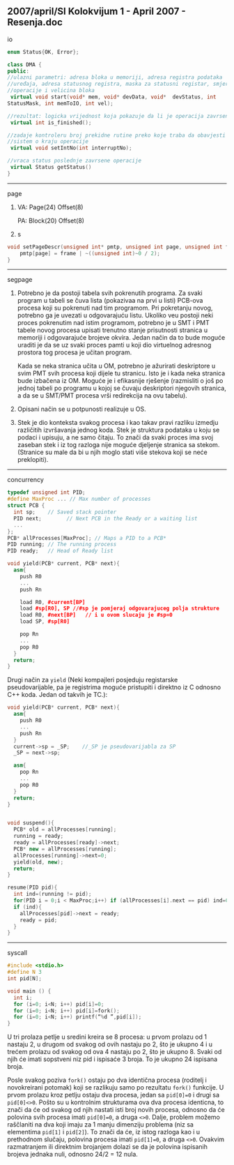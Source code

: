 2007/april/SI Kolokvijum 1 - April 2007 - Resenja.doc
--------------------------------------------------------------------------------
io
```cpp
enum Status{OK, Error};

class DMA {
public:
//ulazni parametri: adresa bloka u memoriji, adresa registra podataka
//uređaja, adresa statusnog registra, maska za statusni registar, smjer
//operacije i velicina bloka
 virtual void start(void* mem, void* devData, void*  devStatus, int
StatusMask, int memToIO, int vel);

//rezultat: logicka vrijednost koja pokazuje da li je operacija zavrsena
 virtual int is_finished();

//zadaje kontroleru broj prekidne rutine preko koje traba da obavjesti
//sistem o kraju operacije
 virtual void setIntNo(int interruptNo);

//vraca status poslednje zavrsene operacije
 virtual Status getStatus()
}

```

--------------------------------------------------------------------------------
page

1. VA: Page(24) Offset(8)

   PA: Block(20) Offset(8)
2. s
```cpp
void setPageDescr(unsigned int* pmtp, unsigned int page, unsigned int frame){
    pmtp[page] = frame | ~((unsigned int)~0 / 2);
}
```

--------------------------------------------------------------------------------
segpage

1. Potrebno je da postoji tabela svih pokrenutih programa. Za svaki program u tabeli se čuva
lista (pokazivaa na prvi u listi) PCB-ova procesa koji su pokrenuti nad tim programom. Pri
pokretanju novog, potrebno ga je uvezati u odgovarajuću listu. Ukoliko veu postoji neki
proces pokrenutim nad istim programom, potrebno je u SMT i PMT tabele novog procesa
upisati trenutno stanje prisutnosti stranica u memoriji i odgovarajuće brojeve okvira. Jedan
način da to bude moguće uraditi je da se uz svaki proces pamti u koji dio virtuelnog adresnog
prostora tog procesa je učitan program.

   Kada se neka stranica učita u OM, potrebno je ažurirati deskriptore u svim PMT svih procesa
koji dijele tu stranicu. Isto je i kada neka stranica bude izbačena iz OM. Moguće je i efikasnije
rješenje (razmisliti o još po jednoj tabeli po programu u kojoj se čuvaju deskriptori njegovih
stranica, a da se u SMT/PMT procesa vrši redirekcija na ovu tabelu).
2. Opisani način se u potpunosti realizuje u OS.
3. Stek je dio konteksta svakog procesa i kao takav pravi razliku izmedju različitih
izvršavanja jednog koda. Stek je struktura podataka u koju se podaci i upisuju, a ne samo
čitaju. To znači da svaki proces ima svoj zaseban stek i iz tog razloga nije moguće djeljenje
stranica sa stekom. (Stranice su male da bi u njih moglo stati više stekova koji se neće
preklopiti).


--------------------------------------------------------------------------------
concurrency

```cpp
typedef unsigned int PID;
#define MaxProc ... // Max number of processes
struct PCB {
  int sp;    // Saved stack pointer
  PID next;        // Next PCB in the Ready or a waiting list
  ...
};
PCB* allProcesses[MaxProc]; // Maps a PID to a PCB*
PID running; // The running process
PID ready;   // Head of Ready list

void yield(PCB* current, PCB* next){
  asm{
    push R0
    ...
    push Rn

    load R0, #current[BP]
    load #sp[R0], SP //#sp je pomjeraj odgovarajuceg polja strukture
    load R0, #next[BP]   // i u ovom slucaju je #sp=0
    load SP, #sp[R0]

    pop Rn
    ...
    pop R0
  }
  return;
}
```
Drugi način za `yield` (Neki kompajleri posjeduju registarske
pseudovarijable, pa je registrima moguće pristupiti i direktno iz C odnosno
C++ koda. Jedan od takvih je TC.):
```cpp
void yield(PCB* current, PCB* next){
  asm{
    push R0
    ...
    push Rn
  }
  current->sp = _SP;    //_SP je pseudovarijabla za SP
  _SP = next->sp;

  asm{
    pop Rn
    ...
    pop R0
  }
  return;
}


void suspend(){
  PCB* old = allProcesses[running];
  running = ready;
  ready = allProcesses[ready]->next;
  PCB* new = allProcesses[running];
  allProcesses[running]->next=0;
  yield(old, new);
  return;
}

resume(PID pid){
  int ind=(running != pid);
  for(PID i = 0;i < MaxProc;i++) if (allProcesses[i].next == pid) ind=0;
  if (ind){
    allProcesses[pid]->next = ready;
    ready = pid;
  }
}
```
--------------------------------------------------------------------------------
syscall

```cpp
#include <stdio.h>
#define N 3
int pid[N];

void main () {
  int i;
  for (i=0; i<N; i++) pid[i]=0;
  for (i=0; i<N; i++) pid[i]=fork();
  for (i=0; i<N; i++) printf(“%d ”,pid[i]);
}
```

U tri prolaza petlje u sredini kreira se 8 procesa: u prvom prolazu od 1 nastaju 2, u
drugom od svakog od ovih nastaju po 2, što je ukupno 4 i u trećem prolazu od svakog od ova
4 nastaju po 2, što je ukupno 8. Svaki od njih će imati sopstveni niz pid i ispisaće 3 broja. To
je ukupno 24 ispisana broja.

Posle svakog poziva `fork()`  ostaju po dva identična procesa (roditelj i novokreirani
potomak) koji se razlikuju samo po rezultatu `fork()`  funkcije. U prvom prolazu kroz petlju
ostaju dva procesa, jedan sa `pid[0]=0` i drugi sa `pid[0]<>0`. Pošto su u kontrolnim strukturama
ova dva procesa identicna, to znači da će od svakog od njih nastati isti broj novih procesa,
odnosno da će polovina svih procesa imati `pid[0]=0`, a druga `<>0`. Dalje, problem možemo
raščlaniti na dva koji imaju za 1 manju dimenziju problema (niz sa elementima `pid[1]`  i
`pid[2]`). To znači da će, iz istog razloga kao i u prethodnom slučaju, polovina procesa imati
`pid[1]=0`, a druga `<>0`. Ovakvim razmatranjem ili direktnim brojanjem dolazi se da je
polovina ispisanih brojeva jednaka nuli, odnosno 24/2 = 12 nula.
